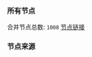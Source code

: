 ### 所有节点
合并节点总数: `1008`
[节点链接](https://raw.githubusercontent.com/rzhy1/11/master/sub/sub_merge_base64.txt)

### 节点来源